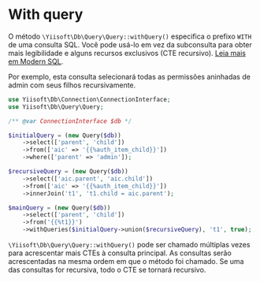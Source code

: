 # With query

O método `\Yiisoft\Db\Query\Query::withQuery()` especifica o prefixo  `WITH` de uma consulta SQL.
Você pode usá-lo em vez da subconsulta para obter mais legibilidade e alguns recursos exclusivos (CTE recursivo).
[Leia mais em Modern SQL](https://modern-sql.com/).

Por exemplo, esta consulta selecionará todas as permissões aninhadas de admin com seus filhos recursivamente.

```php
use Yiisoft\Db\Connection\ConnectionInterface;
use Yiisoft\Db\Query\Query;

/** @var ConnectionInterface $db */

$initialQuery = (new Query($db))
    ->select(['parent', 'child'])
    ->from(['aic' => '{{%auth_item_child}}'])
    ->where(['parent' => 'admin']);

$recursiveQuery = (new Query($db))
    ->select(['aic.parent', 'aic.child'])
    ->from(['aic' => '{{%auth_item_child}}'])
    ->innerJoin('t1', 't1.child = aic.parent');

$mainQuery = (new Query($db))
    ->select(['parent', 'child'])
    ->from('{{%t1}}')
    ->withQueries($initialQuery->union($recursiveQuery), 't1', true);
```

`\Yiisoft\Db\Query\Query::withQuery()` pode ser chamado múltiplas vezes para acrescentar mais CTEs à consulta principal.
As consultas serão acrescentadas na mesma ordem em que o método foi chamado.
Se uma das consultas for recursiva, todo o CTE se tornará recursivo.
